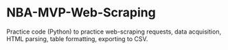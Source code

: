 # NBA-MVP-Web-Scraping
Practice code (Python) to practice web-scraping requests, data acquisition, HTML parsing, table formatting, exporting to CSV.

